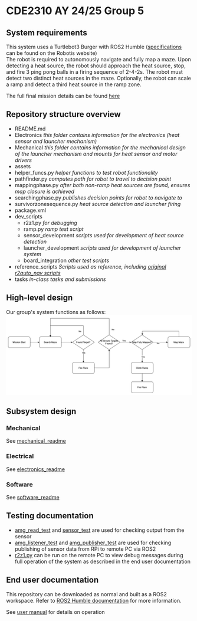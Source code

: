 # CDE2310 AY 24/25 Group 5

## System requirements
This system uses a Turtlebot3 Burger with ROS2 Humble ([specifications](https://emanual.robotis.com/docs/en/platform/turtlebot3/features/#specifications) can be found on the Robotis website)\
The robot is required to autonomously navigate and fully map a maze. Upon detecting a heat source, the robot should approach the heat source, stop, and fire 3 ping pong balls in a firing sequence of 2-4-2s. The robot must detect two distinct heat sources in the maze. Optionally, the robot can scale a ramp and detect a third heat source in the ramp zone.

The full final mission details can be found [here](https://github.com/NickInSynchronicity/EG2310_AY2024-25/blob/main/docs/Mission%20Readme.md)

## Repository structure overview

- README.md
- Electronics               _this folder contains information for the electronics (heat sensor and launcher mechanism)_
- Mechanical                _this folder contains information for the mechanical design of the launcher mechanism and mounts for heat sensor and motor drivers_
- assets
- helper_funcs.py           _helper functions to test robot functionality_
- pathfinder.py             _computes path for robot to travel to decision point_
- mappingphase.py           _after both non-ramp heat sources are found, ensures map closure is achieved_
- searchingphase.py         _publishes decision points for robot to navigate to_
- survivorzonesequence.py   _heat source detection and launcher firing_
- package.xml
- dev_scripts
    - r2z1.py                  _for debugging_
    - ramp.py                  _ramp test script_
    - sensor_development       _scripts used for development of heat source detection_
    - launcher_development     _scripts used for development of launcher system_
    - board_integration        _other test scripts_
- reference_scripts         _Scripts used as reference, including [original r2auto_nav scripts](https://github.com/NickInSynchronicity/r2auto_nav_CDE2310)_
- tasks                     _in-class tasks and submissions_


## High-level design
Our group's system functions as follows:
![system flowchart](assets/FinalSolution.png)

## Subsystem design

### Mechanical
See [mechanical_readme](Mechanical/mechanical_readme.md)
### Electrical
See [electronics_readme](Electronics/electronics_readme.md)

### Software
See [software_readme](software_readme.md)

## Testing documentation
- [amg_read_test](dev_scripts/sensor_development/amg_read_test.py) and [sensor_test](dev_scripts/sensor_development/sensor_test.py) are used for checking output from the sensor
- [amg_listener_test](dev_scripts/sensor_development/amg_listener_test.py) and [amg_publisher_test](dev_scripts/sensor_development/amg_publisher_test.py) are used for checking publishing of sensor data from RPi to remote PC via ROS2
- [r2z1.py](dev_scripts/r2z1.py) can be run on the remote PC to view debug messages during full operation of the system as described in the end user documentation

## End user documentation
This repository can be downloaded as normal and built as a ROS2 workspace. Refer to [ROS2 Humble documentation](https://docs.ros.org/en/humble/Tutorials/Beginner-Client-Libraries/Creating-A-Workspace/Creating-A-Workspace.html) for more information. 



See [user manual](assets/end_user_documentation_v1.1.pdf) for details on operation
